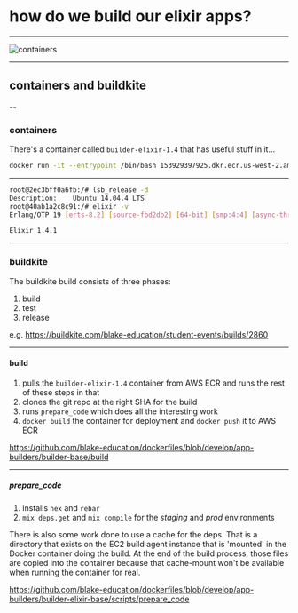 # how do we build our elixir apps?

---

![containers](https://cdn.meme.am/instances/500x/63003519/sixth-sense-i-see-containers-everywhere.jpg)

---

## containers and buildkite

--

### containers

There's a container called `builder-elixir-1.4` that has useful stuff in it…

```bash
docker run -it --entrypoint /bin/bash 153929397925.dkr.ecr.us-west-2.amazonaws.com/builder-elixir-1.4
```

---

```bash
root@2ec3bff0a6fb:/# lsb_release -d
Description:	Ubuntu 14.04.4 LTS
root@40ab1a2c8c91:/# elixir -v
Erlang/OTP 19 [erts-8.2] [source-fbd2db2] [64-bit] [smp:4:4] [async-threads:10] [hipe] [kernel-poll:false]

Elixir 1.4.1
```

---

### buildkite

The buildkite build consists of three phases:

1. build
2. test
3. release

e.g. https://buildkite.com/blake-education/student-events/builds/2860

---

#### build

1. pulls the `builder-elixir-1.4` container from AWS ECR and runs the rest of these steps in that
2. clones the git repo at the right SHA for the build
3. runs `prepare_code` which does all the interesting work
4. `docker build` the container for deployment and `docker push` it to AWS ECR

https://github.com/blake-education/dockerfiles/blob/develop/app-builders/builder-base/build

---

##### prepare_code

1. installs `hex` and `rebar`
2. `mix deps.get` and `mix compile` for the *staging* and *prod* environments

There is also some work done to use a cache for the deps. That is a directory that exists on the EC2 build agent instance that is 'mounted' in the Docker container doing the build. At the end of the build process, those files are copied into the container because that cache-mount won't be available when running the container for real.

https://github.com/blake-education/dockerfiles/blob/develop/app-builders/builder-elixir-base/scripts/prepare_code
